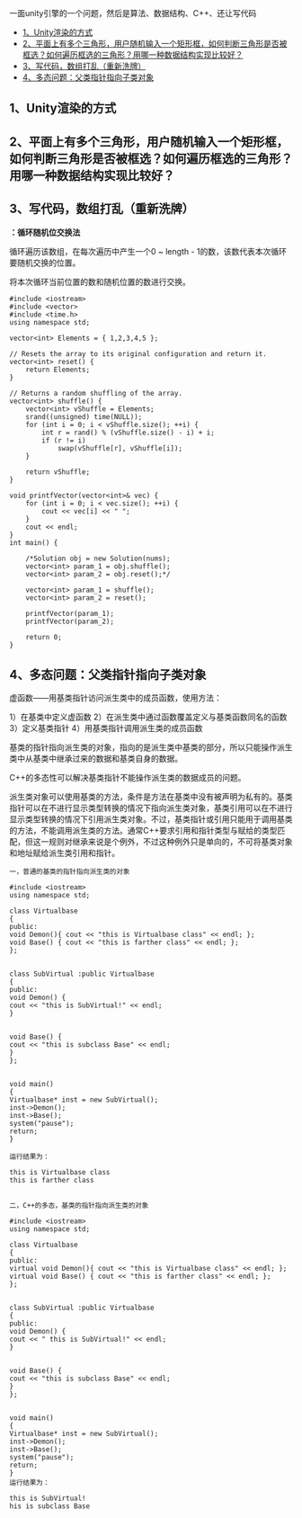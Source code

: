 一面unity引擎的一个问题，然后是算法、数据结构、C++、还让写代码
<!-- TOC -->

- [1、Unity渲染的方式](#1unity渲染的方式)
- [2、平面上有多个三角形，用户随机输入一个矩形框，如何判断三角形是否被框选？如何遍历框选的三角形？用哪一种数据结构实现比较好？](#2平面上有多个三角形用户随机输入一个矩形框如何判断三角形是否被框选如何遍历框选的三角形用哪一种数据结构实现比较好)
- [3、写代码，数组打乱（重新洗牌）](#3写代码数组打乱重新洗牌)
- [4、多态问题：父类指针指向子类对象](#4多态问题父类指针指向子类对象)

<!-- /TOC -->


## 1、Unity渲染的方式

## 2、平面上有多个三角形，用户随机输入一个矩形框，如何判断三角形是否被框选？如何遍历框选的三角形？用哪一种数据结构实现比较好？

## 3、写代码，数组打乱（重新洗牌）

**：循环随机位交换法**

循环遍历该数组，在每次遍历中产生一个0 ~ length - 1的数，该数代表本次循环要随机交换的位置。

将本次循环当前位置的数和随机位置的数进行交换。

```
#include <iostream>
#include <vector>
#include <time.h>
using namespace std;

vector<int> Elements = { 1,2,3,4,5 };

// Resets the array to its original configuration and return it.
vector<int> reset() {
	return Elements;
}

// Returns a random shuffling of the array.
vector<int> shuffle() {
	vector<int> vShuffle = Elements;
	srand((unsigned) time(NULL));
	for (int i = 0; i < vShuffle.size(); ++i) {
		int r = rand() % (vShuffle.size() - i) + i;
		if (r != i)
			swap(vShuffle[r], vShuffle[i]);
	}

	return vShuffle;
}

void printfVector(vector<int>& vec) {
	for (int i = 0; i < vec.size(); ++i) {
		cout << vec[i] << " ";
	}
	cout << endl;
}
int main() {
	
	/*Solution obj = new Solution(nums);
	vector<int> param_1 = obj.shuffle();
	vector<int> param_2 = obj.reset();*/
	
	vector<int> param_1 = shuffle();
	vector<int> param_2 = reset();

	printfVector(param_1);
	printfVector(param_2);

	return 0;
}
```

## 4、多态问题：父类指针指向子类对象

虚函数——用基类指针访问派生类中的成员函数，使用方法：

1）在基类中定义虚函数
2）在派生类中通过函数覆盖定义与基类函数同名的函数
3）定义基类指针
4）用基类指针调用派生类的成员函数


基类的指针指向派生类的对象，指向的是派生类中基类的部分，所以只能操作派生类中从基类中继承过来的数据和基类自身的数据。

C++的多态性可以解决基类指针不能操作派生类的数据成员的问题。

派生类对象可以使用基类的方法，条件是方法在基类中没有被声明为私有的。基类指针可以在不进行显示类型转换的情况下指向派生类对象，基类引用可以在不进行显示类型转换的情况下引用派生类对象。不过，基类指针或引用只能用于调用基类的方法，不能调用派生类的方法。通常C++要求引用和指针类型与赋给的类型匹配，但这一规则对继承来说是个例外，不过这种例外只是单向的，不可将基类对象和地址赋给派生类引用和指针。

```
一，普通的基类的指针指向派生类的对象

#include <iostream>
using namespace std;

class Virtualbase
{
public:
void Demon(){ cout << "this is Virtualbase class" << endl; };
void Base() { cout << "this is farther class" << endl; };
};


class SubVirtual :public Virtualbase
{
public:
void Demon() {
cout << "this is SubVirtual!" << endl;
}


void Base() {
cout << "this is subclass Base" << endl;
}
};


void main()
{
Virtualbase* inst = new SubVirtual();
inst->Demon();
inst->Base();
system("pause");
return;
}

运行结果为：

this is Virtualbase class
this is farther class


二，C++的多态，基类的指针指向派生类的对象

#include <iostream>
using namespace std;

class Virtualbase
{
public:
virtual void Demon(){ cout << "this is Virtualbase class" << endl; };
virtual void Base() { cout << "this is farther class" << endl; };
};


class SubVirtual :public Virtualbase
{
public:
void Demon() {
cout << " this is SubVirtual!" << endl;
}


void Base() {
cout << "this is subclass Base" << endl;
}
};


void main()
{
Virtualbase* inst = new SubVirtual();
inst->Demon();
inst->Base();
system("pause");
return;
}
运行结果为：

this is SubVirtual!
his is subclass Base

```